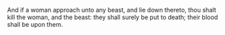 And if a woman approach unto any beast, and lie down thereto, thou shalt kill the woman, and the beast: they shall surely be put to death; their blood shall be upon them.
